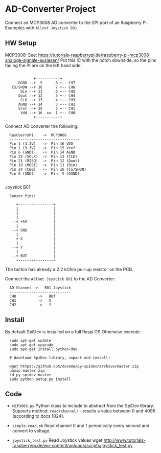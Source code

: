 # AD-Converter Project
  Connect an MCP3008 AD converter to the SPI port of an Raspberry Pi.
  Examples with `Allnet Joystick B01`

## HW Setup
  MCP3008:
  See: https://tutorials-raspberrypi.de/raspberry-pi-mcp3008-analoge-signale-auslesen/
  Put this IC with the notch downside, so the pins facing the PI are on the
  left hand side.

  ```

               +-----------+
        DGND --+  9      8 +-- CH7
     CS/SHDN --+ 10      7 +-- CH6
         Din --+ 11      6 +-- CH5
        Dout --+ 12      5 +-- CH4
         CLK --+ 13      4 +-- CH3
        AGND --+ 14      3 +-- CH2
        Vref --+ 15      2 +-- CH1
         Vdd --+ 16  xx  1 +-- CH0
               +-----------+
  ```

  Connect AD converter the following:

  ```
    RasüberryPi    ->  MCP3008
    --------------------------------
    Pin 1 (3.3V)   ->  Pin 16 VDD
    Pin 1 (3.3V)   ->  Pin 15 Vref
    Pin 6 (GND)    ->  Pin 14 AGND
    Pin 23 (SCLK)  ->  Pin 13 (CLK)
    Pin 21 (MISO)  ->  Pin 12 (Dout)
    Pin 19 (MOSI)  ->  Pin 11 (Din)
    Pin 24 (CE0)   ->  Pin 10 (CS/SHDN)
    Pin 6 (GND)    ->  Pin  9 (DGND)


  ```    
  Joystick B01
  ```
    Sensor Pins:

       +----------------+
       |                |
       |                |
       |                |       
     --+ +5V            |
       |                |
     --+ GND            |
       |                |
     --+ X              |
       |                |
     --+ Y              |
       |                |
     --+ BUT            |
       +----------------+
  ```

  The button has already a 2.2 kOhm pull-up resistor on the PCB.

  Connect the `Allnet Joystick B01` to the AD Converter:
  ```
    AD Channel ->   B01 Joystick
    ----------------------------    
    CH0          ->   BUT
    CH1          ->   X
    CH2          ->   Y
  ```

## Install

  By default SpiDev is installed on a full Raspi OS
  Otherwise execute:
  ```
    sudo apt-get update
    sudo apt-get upgrade
    sudo apt-get install python-dev

    # download SpiDev library, unpack and install:

    wget https://github.com/doceme/py-spidev/archive/master.zip
    unzip master.zip
    cd py-spidev-master
    sudo python setup.py install
  ```


## Code

  - `MCP3008.py`
    Python class to include to abstract from the SpiDev library.
    Supports method: `read(channel)` - results a value between 0 and 4096
    (according to docs 1024).

  - `simple-read.sh`
    Read channel 0 and 1 periodically every second and convert to voltage.

  - `joystick_test.py`
    Read Joystick values 
    wget http://www.tutorials-raspberrypi.de/wp-content/uploads/scripts/joystick_test.py
